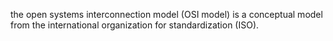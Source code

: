 the open systems interconnection model (OSI model) is a conceptual model from the international organization for standardization (ISO).